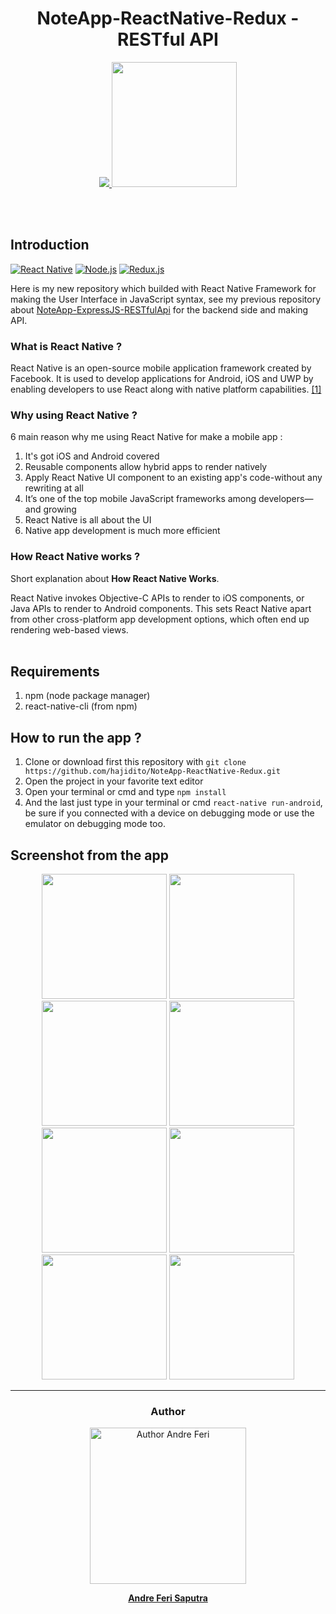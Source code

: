 <h1 align='center'>NoteApp-ReactNative-Redux - RESTful API</h1>

<p align='center'>
  <a href='https://facebook.github.io/react-native/'>
  <img src='https://kreitech.io/blog/wp-content/uploads/2018/10/1_-NOQtyJAGQ1RNC3iVt_thA.png' />
  <img src='https://redux.js.org/img/redux.svg' width="200" height="200"/>
  </a>
</p>

<br>
<br>

## Introduction
[![React Native](https://img.shields.io/badge/React%20Native-0.60-blue.svg?style=rounded-square)](https://facebook.github.io/react-native/)
[![Node.js](https://img.shields.io/badge/Node.js-v.10.16-green.svg?style=rounded-square)](https://nodejs.org/)
[![Redux.js](https://img.shields.io/badge/Redux.js-4.0.1-purple.svg?style=rounded-square)](https://redux.js.org/)

Here is my new repository which builded with React Native Framework for making the User Interface in JavaScript syntax, see my previous repository about [NoteApp-ExpressJS-RESTfulApi](https://github.com/hajidito/NoteApp-ExpressJS-RESTfulApi) for the backend side and making API.

### What is React Native ?
React Native is an open-source mobile application framework created by Facebook. It is used to develop applications for Android, iOS and UWP by enabling developers to use React along with native platform capabilities. [[1]](https://en.wikipedia.org/wiki/React_Native)

### Why using React Native ?
6 main reason why me using React Native for make a mobile app :

1. It's got iOS and Android covered
2. Reusable components allow hybrid apps to render natively
3. Apply React Native UI component to an existing app's code-without any rewriting at all
4. It’s one of the top mobile JavaScript frameworks among developers—and growing
5. React Native is all about the UI
6. Native app development is much more efficient

### How React Native works ?
Short explanation about **How React Native Works**.

React Native invokes Objective-C APIs to render to iOS components, or Java APIs to render to Android components. This sets React Native apart from other cross-platform app development options, which often end up rendering web-based views.
<br>
<br>
## Requirements
1. npm (node package manager)
2. react-native-cli (from npm)

## How to run the app ?
1. Clone or download first this repository with `git clone https://github.com/hajidito/NoteApp-ReactNative-Redux.git`
2. Open the project in your favorite text editor
3. Open your terminal or cmd and type `npm install`
4. And the last just type in your terminal or cmd `react-native run-android`, be sure if you connected with a device on debugging mode or use the emulator on debugging mode too.

## Screenshot from the app
<p align='center'>
  <span>
  <img src='https://github.com/hajidito/NoteApp-ReactNative-Redux/blob/master/screenshoot%20app/Screenshot_20190707-150619.png' width=200 />
  <img src='https://github.com/hajidito/NoteApp-ReactNative-Redux/blob/master/screenshoot%20app/Screenshot_20190707-150625.png' width=200 />
  <img src='https://github.com/hajidito/NoteApp-ReactNative-Redux/blob/master/screenshoot%20app/Screenshot_20190707-150636.png' width=200 />
  <img src='https://github.com/hajidito/NoteApp-ReactNative-Redux/blob/master/screenshoot%20app/Screenshot_20190707-150643.png' width=200 />
  <img src='https://github.com/hajidito/NoteApp-ReactNative-Redux/blob/master/screenshoot%20app/Screenshot_20190707-150649.png' width=200 />
  <img src='https://github.com/hajidito/NoteApp-ReactNative-Redux/blob/master/screenshoot%20app/Screenshot_20190707-150653.png' width=200 />
  <img src='https://github.com/hajidito/NoteApp-ReactNative-Redux/blob/master/screenshoot%20app/Screenshot_20190707-160528.png' width=200 />
  <img src='https://github.com/hajidito/NoteApp-ReactNative-Redux/blob/master/screenshoot%20app/Screenshot_20190707-161149.png' width=200 />
  </span>
</p>

<hr>

<h3 align="center">Author</h3>

<p align="center">
<a href="https://github.com/andreferi3">
  <img alt="Author Andre Feri" title="git author" src="https://avatars0.githubusercontent.com/u/44439185?s=400&u=471baa9e72545be97ae83b22a817e61c79d3be35&v=4" width="250" />
</a>
<p align="center"><b><a href="https://github.com/andreferi3">Andre Feri Saputra</a></b></p>
</p>
